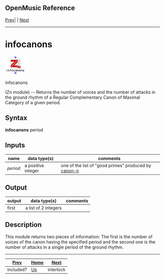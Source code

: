 OpenMusic Reference  
---  
[Prev](included)| | [Next](interlock)  
  
* * *

# infocanons

![](figures/functions/zn/infocanons.png)

  
  
infocanons  
  
(Zn module) \-- Returns the number of voices and the number of attacks in the
ground rhythm of a Regular Complementary Canon of Maximal Category of a given
period.  

## Syntax

   **infocanons**  period  

## Inputs

name| data type(s)| comments  
---|---|---  
  _period_ |  a positive integer| one of the list of "good primes" produced by [ canon-n ](canon-n)  
  
## Output

output| data type(s)| comments  
---|---|---  
first| a list of 2 integers |  
  
## Description

This module returns two pieces of information: The first is the number of
voices of the canon having the specified period and the second one is the
number of attacks in a single period of the ground rhythm.

* * *

[Prev](included)| [Home](index)| [Next](interlock)  
---|---|---  
included?| [Up](funcref.main)| interlock

